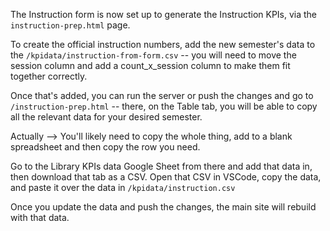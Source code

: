 The Instruction form is now set up to generate the Instruction KPIs, via the `instruction-prep.html` page. 

To create the official instruction numbers, add the new semester's data to the `/kpidata/instruction-from-form.csv`  -- you will need to move the session column and add a count_x_session column to make them fit together correctly. 

Once that's added, you can run the server or push the changes and go to `/instruction-prep.html` -- there, on the Table tab, you will be able to copy all the relevant data for your desired semester. 

Actually --> You'll likely need to copy the whole thing, add to a blank spreadsheet and then copy the row you need. 

Go to the Library KPIs data Google Sheet from there and add that data in, then download that tab as a CSV. Open that CSV in VSCode, copy the data, and paste it over the data in `/kpidata/instruction.csv`

Once you update the data and push the changes, the main site will rebuild with that data. 